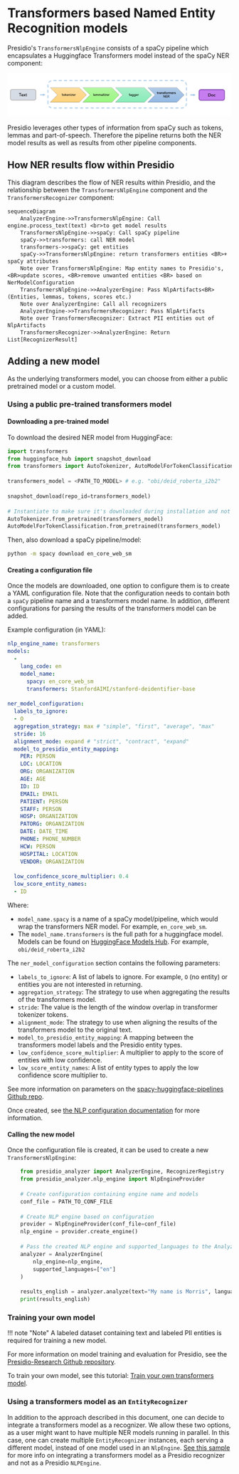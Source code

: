 # Transformers based Named Entity Recognition models

Presidio's `TransformersNlpEngine` consists of a spaCy pipeline which encapsulates a Huggingface Transformers model instead of the spaCy NER component:

![image](../../assets/spacy-transformers-ner.png)

Presidio leverages other types of information from spaCy such as tokens, lemmas and part-of-speech.
Therefore the pipeline returns both the NER model results as well as results from other pipeline components.

## How NER results flow within Presidio
This diagram describes the flow of NER results within Presidio, and the relationship between the `TransformersNlpEngine` component and the `TransformersRecognizer` component:
```mermaid
sequenceDiagram
    AnalyzerEngine->>TransformersNlpEngine: Call engine.process_text(text) <br>to get model results
    TransformersNlpEngine->>spaCy: Call spaCy pipeline
    spaCy->>transformers: call NER model
    transformers->>spaCy: get entities
    spaCy->>TransformersNlpEngine: return transformers entities <BR>+ spaCy attributes
    Note over TransformersNlpEngine: Map entity names to Presidio's, <BR>update scores, <BR>remove unwanted entities <BR> based on NerModelConfiguration
    TransformersNlpEngine->>AnalyzerEngine: Pass NlpArtifacts<BR>(Entities, lemmas, tokens, scores etc.)
    Note over AnalyzerEngine: Call all recognizers
    AnalyzerEngine->>TransformersRecognizer: Pass NlpArtifacts
    Note over TransformersRecognizer: Extract PII entities out of NlpArtifacts
    TransformersRecognizer->>AnalyzerEngine: Return List[RecognizerResult]

```

## Adding a new model

As the underlying transformers model, you can choose from either a public pretrained model or a custom model.

### Using a public pre-trained transformers model

#### Downloading a pre-trained model

To download the desired NER model from HuggingFace:

```python
import transformers
from huggingface_hub import snapshot_download
from transformers import AutoTokenizer, AutoModelForTokenClassification

transformers_model = <PATH_TO_MODEL> # e.g. "obi/deid_roberta_i2b2"

snapshot_download(repo_id=transformers_model)

# Instantiate to make sure it's downloaded during installation and not runtime
AutoTokenizer.from_pretrained(transformers_model)
AutoModelForTokenClassification.from_pretrained(transformers_model)
```

Then, also download a spaCy pipeline/model:

```sh
python -m spacy download en_core_web_sm
```

#### Creating a configuration file

Once the models are downloaded, one option to configure them is to create a YAML configuration file.
Note that the configuration needs to contain both a `spaCy` pipeline name and a transformers model name.
In addition, different configurations for parsing the results of the transformers model can be added.

Example configuration (in YAML):

```yaml
nlp_engine_name: transformers
models:
  -
    lang_code: en
    model_name:
      spacy: en_core_web_sm
      transformers: StanfordAIMI/stanford-deidentifier-base

ner_model_configuration:
  labels_to_ignore:
  - O
  aggregation_strategy: max # "simple", "first", "average", "max"
  stride: 16
  alignment_mode: expand # "strict", "contract", "expand"
  model_to_presidio_entity_mapping:
    PER: PERSON
    LOC: LOCATION
    ORG: ORGANIZATION
    AGE: AGE
    ID: ID
    EMAIL: EMAIL
    PATIENT: PERSON
    STAFF: PERSON
    HOSP: ORGANIZATION
    PATORG: ORGANIZATION
    DATE: DATE_TIME
    PHONE: PHONE_NUMBER
    HCW: PERSON
    HOSPITAL: LOCATION
    VENDOR: ORGANIZATION

  low_confidence_score_multiplier: 0.4
  low_score_entity_names:
  - ID
```

Where:

- `model_name.spacy` is a name of a spaCy model/pipeline, which would wrap the transformers NER model. For example, `en_core_web_sm`.
- The `model_name.transformers` is the full path for a huggingface model. Models can be found on [HuggingFace Models Hub](https://huggingface.co/models?pipeline_tag=token-classification). For example, `obi/deid_roberta_i2b2`

The `ner_model_configuration` section contains the following parameters:

- `labels_to_ignore`: A list of labels to ignore. For example, `O` (no entity) or entities you are not interested in returning.
- `aggregation_strategy`: The strategy to use when aggregating the results of the transformers model.
- `stride`: The value is the length of the window overlap in transformer tokenizer tokens.
- `alignment_mode`: The strategy to use when aligning the results of the transformers model to the original text.
- `model_to_presidio_entity_mapping`: A mapping between the transformers model labels and the Presidio entity types.
- `low_confidence_score_multiplier`: A multiplier to apply to the score of entities with low confidence.
- `low_score_entity_names`: A list of entity types to apply the low confidence score multiplier to.

See more information on parameters on the [spacy-huggingface-pipelines Github repo](https://github.com/explosion/spacy-huggingface-pipelines#token-classification).
  
Once created, see [the NLP configuration documentation](../customizing_nlp_models.md#Configure-Presidio-to-use-the-new-model) for more information.

#### Calling the new model

Once the configuration file is created, it can be used to create a new `TransformersNlpEngine`:

```python
    from presidio_analyzer import AnalyzerEngine, RecognizerRegistry
    from presidio_analyzer.nlp_engine import NlpEngineProvider
    
    # Create configuration containing engine name and models
    conf_file = PATH_TO_CONF_FILE
    
    # Create NLP engine based on configuration
    provider = NlpEngineProvider(conf_file=conf_file)
    nlp_engine = provider.create_engine()
    
    # Pass the created NLP engine and supported_languages to the AnalyzerEngine
    analyzer = AnalyzerEngine(
        nlp_engine=nlp_engine, 
        supported_languages=["en"]
    )

    results_english = analyzer.analyze(text="My name is Morris", language="en")
    print(results_english)
```

### Training your own model

!!! note "Note"
    A labeled dataset containing text and labeled PII entities is required for training a new model.

For more information on model training and evaluation for Presidio, see the [Presidio-Research Github repository](https://github.com/microsoft/presidio-research).

To train your own model, see this tutorial: [Train your own transformers model](https://huggingface.co/docs/transformers/training).

### Using a transformers model as an `EntityRecognizer`

In addition to the approach described in this document, one can decide to integrate a transformers model as a recognizer.
We allow these two options, as a user might want to have multiple NER models running in parallel. In this case, one can create multiple `EntityRecognizer` instances, each serving a different model, instead of one model used in an `NlpEngine`. [See this sample](../../samples/python/transformers_recognizer/index.md) for more info on integrating a transformers model as a Presidio recognizer and not as a Presidio `NLPEngine`.
